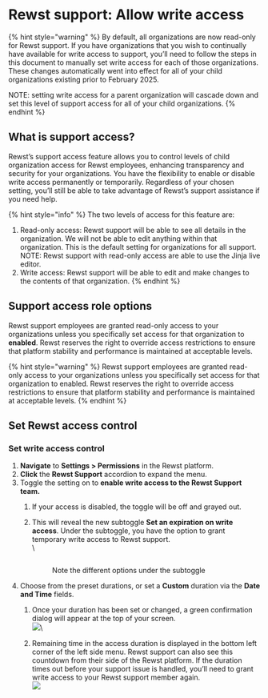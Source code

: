 # Rewst support: Allow write access

{% hint style="warning" %}
By default, all organizations are now read-only for Rewst support. If you have organizations that you wish to continually have available for write access to support, you’ll need to follow the steps in this document to manually set write access for each of those organizations. These changes automatically went into effect for all of your child organizations existing prior to February 2025.

NOTE: setting write access for a parent organization will cascade down and set this level of support access for all of your child organizations.
{% endhint %}

## What is support access?

Rewst’s support access feature allows you to control levels of child organization access for Rewst employees, enhancing transparency and security for your organizations. You have the flexibility to enable or disable write access permanently or temporarily. Regardless of your chosen setting, you’ll still be able to take advantage of Rewst’s support assistance if you need help.

{% hint style="info" %}
The two levels of access for this feature are:

1. Read-only access: Rewst support will be able to see all details in the organization. We will not be able to edit anything within that organization. This is the default setting for organizations for all support. NOTE: Rewst support with read-only access are able to use the Jinja live editor.
2. Write access: Rewst support will be able to edit and make changes to the contents of that organization.
{% endhint %}

## Support access role options

Rewst support employees are granted read-only access to your organizations unless you specifically set access for that organization to **enabled**. Rewst reserves the right to override access restrictions to ensure that platform stability and performance is maintained at acceptable levels.

{% hint style="warning" %}
Rewst support employees are granted read-only access to your organizations unless you specifically set access for that organization to enabled. Rewst reserves the right to override access restrictions to ensure that platform stability and performance is maintained at acceptable levels.
{% endhint %}

## Set Rewst access control

### Set write access control

1. **Navigate** to **Settings > Permissions** in the Rewst platform.
2. **Click** the **Rewst Support** accordion to expand the menu.
3. Toggle the setting on to **enable write access to the Rewst Support team.**
   1. If your access is disabled, the toggle will be off and grayed out.
   2.  This will reveal the new subtoggle **Set an expiration on write access**. Under the subtoggle, you have the option to grant temporary write access to Rewst support.\
       \


       <figure><img src="../.gitbook/assets/Screenshot 2025-01-30 at 4.10.41 PM.png" alt=""><figcaption><p>Note the different options under the subtoggle</p></figcaption></figure>
4. Choose from the preset durations, or set a **Custom** duration via the **Date** **and Time** fields.
   1. Once your duration has been set or changed, a green confirmation dialog will appear at the top of your screen.\
      ![](<../.gitbook/assets/Screenshot 2025-01-30 at 4.12.01 PM.png>)\

   2. Remaining time in the access duration is displayed in the bottom left corner of the left side menu. Rewst support can also see this countdown from their side of the Rewst platform. If the duration times out before your support issue is handled, you’ll need to grant write access to your Rewst support member again.\
      ![](<../.gitbook/assets/Screenshot 2025-01-30 at 4.15.37 PM.png>)

